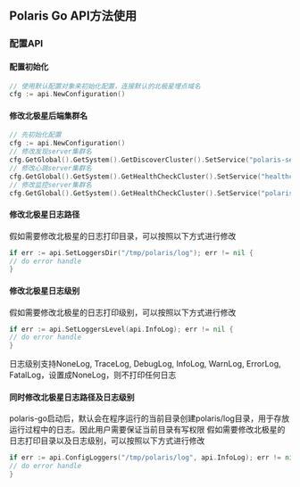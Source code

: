 ## Polaris Go API方法使用

### 配置API

#### 配置初始化

```go
// 使用默认配置对象来初始化配置，连接默认的北极星埋点域名
cfg := api.NewConfiguration()
```

#### 修改北极星后端集群名

```go
// 先初始化配置
cfg := api.NewConfiguration()
// 修改发现server集群名
cfg.GetGlobal().GetSystem().GetDiscoverCluster().SetService("polaris-server")
// 修改心跳server集群名
cfg.GetGlobal().GetSystem().GetHealthCheckCluster().SetService("healthcheck")
// 修改监控server集群名
cfg.GetGlobal().GetSystem().GetHealthCheckCluster().SetService("polaris.monitor")
```

#### 修改北极星日志路径

假如需要修改北极星的日志打印目录，可以按照以下方式进行修改

```go
if err := api.SetLoggersDir("/tmp/polaris/log"); err != nil {
// do error handle
}
```

#### 修改北极星日志级别

假如需要修改北极星的日志打印级别，可以按照以下方式进行修改

```go
if err := api.SetLoggersLevel(api.InfoLog); err != nil {
// do error handle
}
```

日志级别支持NoneLog, TraceLog, DebugLog, InfoLog, WarnLog, ErrorLog, FatalLog，设置成NoneLog，则不打印任何日志

#### 同时修改北极星日志路径及日志级别

polaris-go启动后，默认会在程序运行的当前目录创建polaris/log目录，用于存放运行过程中的日志。因此用户需要保证当前目录有写权限
假如需要修改北极星的日志打印目录以及日志级别，可以按照以下方式进行修改

```go
if err := api.ConfigLoggers("/tmp/polaris/log", api.InfoLog); err != nil {
// do error handle
}
```